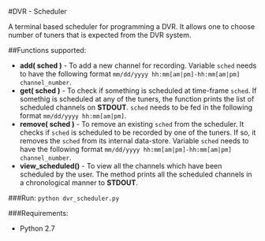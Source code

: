 #DVR - Scheduler

A terminal based scheduler for programming a DVR. It allows one to choose number of tuners that is expected from the DVR system.

##Functions supported:
  * **add( sched )** - To add a new channel for recording. Variable `sched` needs to have the following format `mm/dd/yyyy hh:mm[am|pm]-hh:mm[am|pm] channel_number`.
  * **get( sched )** - To check if something is scheduled at time-frame `sched`. If somethig is scheduled at any of the tuners, the function prints the list of scheduled channels on **STDOUT**. `sched` needs to be fed in the following format `mm/dd/yyyy hh:mm[am|pm]`.
  * **remove( sched )** - To remove an existing `sched` from the scheduler. It checks if `sched` is scheduled to be recorded by one of the tuners. If so, it removes the `sched` from its internal data-store. Variable `sched` needs to have the following format `mm/dd/yyyy hh:mm[am|pm]-hh:mm[am|pm] channel_number`.
  * **view_scheduled()** - To view all the channels which have been scheduled by the user. The method prints all the scheduled channels in a chronological manner to **STDOUT**.
  
###Run: 
`python dvr_scheduler.py`

###Requirements:
  * Python 2.7

